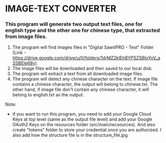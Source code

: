 # IMAGE-TEXT CONVERTER


### This program will generate two output text files, one for english type and the other one for chinese type, that extracted from image files.
1. The program will find images files in "Digital SawitPRO - Test" Folder (Link - https://drive.google.com/drive/u/0/folders/1drMZ2klEhBYPSZSBIxYoV_aSSBEIe68y).
2. The image files will be downloaded and then saved to our local disk.
3. The program will extract a text from all downloaded image files.
4. The program will detect any chinese character on the text. If image file contains a chinese character, the output will belong to chinese.txt. The other hand, if image file don't contain any chinese character, it will belong to english.txt as the output.


Note:
- if you want to run this program, you need to add your Google Cloud Keys at top level (same as the output file level) and add your Google OAuth2 Keys on the resources folder (src/main/recsources). And also create "tokens" folder to store your credential once you are authorized. I also add how the structure file is in the structure_file.jpg
